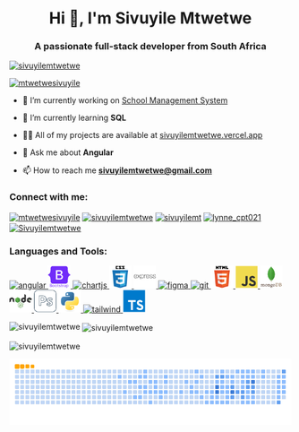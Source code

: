 <h1 align="center">Hi 👋, I'm Sivuyile Mtwetwe</h1>
<h3 align="center">A passionate full-stack developer from South Africa</h3>


<p align="left"> <a href="https://github.com/ryo-ma/github-profile-trophy"><img src="https://github-profile-trophy.vercel.app/?username=sivuyilemtwetwe" alt="sivuyilemtwetwe" /></a> </p>

<p align="left"> <a href="https://twitter.com/mtwetwesivuyile" target="blank"><img src="https://img.shields.io/twitter/follow/mtwetwesivuyile?logo=twitter&style=for-the-badge" alt="mtwetwesivuyile" /></a> </p>

- 🔭 I’m currently working on [School Management System](https://student-management-062f57f4b57c78d257c7bac47823fd3ed2281994.vercel.app)

- 🌱 I’m currently learning **SQL**

- 👨‍💻 All of my projects are available at [sivuyilemtwetwe.vercel.app](https://sivuyilemtwetwe.vercel.app/)

- 💬 Ask me about **Angular**

- 📫 How to reach me **sivuyilemtwetwe@gmail.com**

<h3 align="left">Connect with me:</h3>

<p align="left">
<a href="https://twitter.com/mtwetwesivuyile" target="blank"><img align="center" src="https://raw.githubusercontent.com/rahuldkjain/github-profile-readme-generator/master/src/images/icons/Social/twitter.svg" alt="mtwetwesivuyile" height="30" width="40" /></a>
<a href="https://linkedin.com/in/sivuyilemtwetwe" target="blank"><img align="center" src="https://raw.githubusercontent.com/rahuldkjain/github-profile-readme-generator/master/src/images/icons/Social/linked-in-alt.svg" alt="sivuyilemtwetwe" height="30" width="40" /></a>
<a href="https://fb.com/sivuyilemt" target="blank"><img align="center" src="https://raw.githubusercontent.com/rahuldkjain/github-profile-readme-generator/master/src/images/icons/Social/facebook.svg" alt="sivuyilemt" height="30" width="40" /></a>
<a href="https://instagram.com/lynne_cpt021" target="blank"><img align="center" src="https://raw.githubusercontent.com/rahuldkjain/github-profile-readme-generator/master/src/images/icons/Social/instagram.svg" alt="lynne_cpt021" height="30" width="40" /></a>
<a href="https://discord.gg/Sivuyilemtwetwe" target="blank"><img align="center" src="https://raw.githubusercontent.com/rahuldkjain/github-profile-readme-generator/master/src/images/icons/Social/discord.svg" alt="Sivuyilemtwetwe" height="30" width="40" /></a>
</p>

<h3 align="left">Languages and Tools:</h3>
<p align="left"> <a href="https://angular.io" target="_blank" rel="noreferrer"> <img src="https://angular.io/assets/images/logos/angular/angular.svg" alt="angular" width="40" height="40"/> </a> <a href="https://getbootstrap.com" target="_blank" rel="noreferrer"> <img src="https://raw.githubusercontent.com/devicons/devicon/master/icons/bootstrap/bootstrap-plain-wordmark.svg" alt="bootstrap" width="40" height="40"/> </a> <a href="https://www.chartjs.org" target="_blank" rel="noreferrer"> <img src="https://www.chartjs.org/media/logo-title.svg" alt="chartjs" width="40" height="40"/> </a> <a href="https://www.w3schools.com/css/" target="_blank" rel="noreferrer"> <img src="https://raw.githubusercontent.com/devicons/devicon/master/icons/css3/css3-original-wordmark.svg" alt="css3" width="40" height="40"/> </a> <a href="https://expressjs.com" target="_blank" rel="noreferrer"> <img src="https://raw.githubusercontent.com/devicons/devicon/master/icons/express/express-original-wordmark.svg" alt="express" width="40" height="40"/> </a> <a href="https://www.figma.com/" target="_blank" rel="noreferrer"> <img src="https://www.vectorlogo.zone/logos/figma/figma-icon.svg" alt="figma" width="40" height="40"/> </a> <a href="https://git-scm.com/" target="_blank" rel="noreferrer"> <img src="https://www.vectorlogo.zone/logos/git-scm/git-scm-icon.svg" alt="git" width="40" height="40"/> </a> <a href="https://www.w3.org/html/" target="_blank" rel="noreferrer"> <img src="https://raw.githubusercontent.com/devicons/devicon/master/icons/html5/html5-original-wordmark.svg" alt="html5" width="40" height="40"/> </a> <a href="https://developer.mozilla.org/en-US/docs/Web/JavaScript" target="_blank" rel="noreferrer"> <img src="https://raw.githubusercontent.com/devicons/devicon/master/icons/javascript/javascript-original.svg" alt="javascript" width="40" height="40"/> </a> <a href="https://www.mongodb.com/" target="_blank" rel="noreferrer"> <img src="https://raw.githubusercontent.com/devicons/devicon/master/icons/mongodb/mongodb-original-wordmark.svg" alt="mongodb" width="40" height="40"/> </a> <a href="https://nodejs.org" target="_blank" rel="noreferrer"> <img src="https://raw.githubusercontent.com/devicons/devicon/master/icons/nodejs/nodejs-original-wordmark.svg" alt="nodejs" width="40" height="40"/> </a> <a href="https://www.photoshop.com/en" target="_blank" rel="noreferrer"> <img src="https://raw.githubusercontent.com/devicons/devicon/master/icons/photoshop/photoshop-line.svg" alt="photoshop" width="40" height="40"/> </a> <a href="https://www.python.org" target="_blank" rel="noreferrer"> <img src="https://raw.githubusercontent.com/devicons/devicon/master/icons/python/python-original.svg" alt="python" width="40" height="40"/> </a> <a href="https://tailwindcss.com/" target="_blank" rel="noreferrer"> <img src="https://www.vectorlogo.zone/logos/tailwindcss/tailwindcss-icon.svg" alt="tailwind" width="40" height="40"/> </a> <a href="https://www.typescriptlang.org/" target="_blank" rel="noreferrer"> <img src="https://raw.githubusercontent.com/devicons/devicon/master/icons/typescript/typescript-original.svg" alt="typescript" width="40" height="40"/> </a> </p>

<p><img align="left" src="https://github-readme-stats.vercel.app/api/top-langs?username=sivuyilemtwetwe&show_icons=true&locale=en&layout=compact" alt="sivuyilemtwetwe" /></p>

<p>&nbsp;<img align="center" src="https://github-readme-stats.vercel.app/api?username=sivuyilemtwetwe&show_icons=true&locale=en" alt="sivuyilemtwetwe" /></p>

<p><img align="center" src="https://github-readme-streak-stats.herokuapp.com/?user=sivuyilemtwetwe&" alt="sivuyilemtwetwe" /></p>



![Snake animation](https://github.com/SivuyileMtwetwe/SivuyileMtwetwe/blob/output/ocean.gif)
